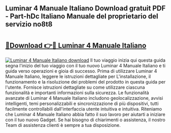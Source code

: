 ## Luminar 4 Manuale Italiano Download gratuit PDF - Part-hDc Italiano Manuale del proprietario del servizio no8t8

# <h2><a href="http://dfdrs36.blite.top/?on=Luminar+4+Manuale+Italiano">🔗Download 👉🔴 Luminar 4 Manuale Italiano</a></h2>

[![Luminar 4 Manuale Italiano download](https://i.imgur.com/lujVjoI.png)](http://dfdrs36.blite.top/?on=Luminar+4+Manuale+Italiano)
Il tuo viaggio inizia qui questa guida segna l'inizio del tuo viaggio con il tuo nuovo Luminar 4 Manuale Italiano e ti guida verso operazioni e gioia di successo. Prima di utilizzare Luminar 4 Manuale Italiano, leggere le istruzioni dettagliate per L'installazione, il funzionamento e la risoluzione dei problemi del prodotto in questa guida per l'utente. Fornisce istruzioni dettagliate su come utilizzare ciascuna funzionalità e importanti informazioni sulla sicurezza. Le funzionalità avanzate di Luminar 4 Manuale Italiano includono geolocalizzazione, avvisi intelligenti, temi personalizzabili e sincronizzazione di più dispositivi, tutti facilmente controllabili dall'interfaccia utente intuitiva e intuitiva. Riteniamo che Luminar 4 Manuale Italiano abbia fatto il suo lavoro per aiutarti a iniziare con il tuo nuovo Gadget. Se hai bisogno di chiarimenti o assistenza, il nostro Team di assistenza clienti è sempre a tua disposizione.
